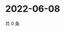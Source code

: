 # 2022-06-08

共 0 条

<!-- BEGIN WEIBO -->
<!-- 最后更新时间 Wed Jun 08 2022 00:23:58 GMT+0800 (China Standard Time) -->

<!-- END WEIBO -->
